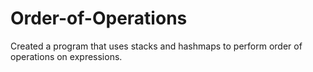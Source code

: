 # Order-of-Operations
Created a program that uses stacks and hashmaps to perform order of operations on expressions.
